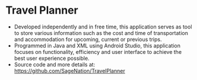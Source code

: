 # Travel Planner
-	Developed independently and in free time, this application serves as tool to store various information such as the cost and time of transportation and accommodation for upcoming, current or previous trips.
-	Programmed in Java and XML using Android Studio, this application focuses on functionality, efficiency and user interface to achieve the best user experience possible.
-	Source code and more details at: https://github.com/SageNation/TravelPlanner

